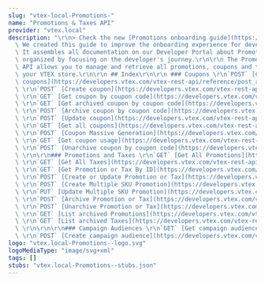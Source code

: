 ```yaml
---
slug: "vtex-local-Promotions-"
name: "Promotions & Taxes API"
provider: "vtex.local"
description: "\r\n> Check the new [Promotions onboarding guide](https://developers.vtex.com/vtex-rest-api/docs/promotions-overview).\
  \ We created this guide to improve the onboarding experience for developers at VTEX.\
  \ It assembles all documentation on our Developer Portal about Promotions and is\
  \ organized by focusing on the developer's journey.\r\n\r\n The Promotions & Taxes\
  \ API allows you to manage and retrieve all promotions, coupons and tax rules from\
  \ your VTEX store.\r\n\r\n ## Index\r\n\r\n ### Coupons \r\n`POST` [Create multiple\
  \ coupons](https://developers.vtex.com/vtex-rest-api/reference/post_api-rnb-pvt-multiple-coupons)\
  \ \r\n`POST` [Create coupon](https://developers.vtex.com/vtex-rest-api/reference/post_api-rnb-pvt-coupon)\
  \ \r\n`GET` [Get coupon by coupon code](https://developers.vtex.com/vtex-rest-api/reference/getbycouponcode)\
  \ \r\n`GET` [Get archived coupon by coupon code](https://developers.vtex.com/vtex-rest-api/reference/getarchivedbycouponcode)\
  \ \r\n`POST` [Archive coupon by coupon code](https://developers.vtex.com/vtex-rest-api/reference/archivebycouponcode)\
  \ \r\n`POST` [Update coupon](https://developers.vtex.com/vtex-rest-api/reference/update)\
  \ \r\n`GET` [Get all coupons](https://developers.vtex.com/vtex-rest-api/reference/getall)\
  \ \r\n`POST` [Coupon Massive Generation](https://developers.vtex.com/vtex-rest-api/reference/massivegeneration)\
  \ \r\n`GET` [Get coupon usage](https://developers.vtex.com/vtex-rest-api/reference/getusage)\
  \ \r\n`POST` [Unarchive coupon by coupon code](https://developers.vtex.com/vtex-rest-api/reference/unarchivebycouponcode)\
  \ \r\n\r\n### Promotions and Taxes \r\n`GET` [Get All Promotions](https://developers.vtex.com/vtex-rest-api/reference/getallbenefits)\
  \ \r\n`GET` [Get All Taxes](https://developers.vtex.com/vtex-rest-api/reference/getalltaxes)\
  \ \r\n`GET` [Get Promotion or Tax By ID](https://developers.vtex.com/vtex-rest-api/reference/getcalculatorconfigurationbyid)\
  \ \r\n`POST` [Create or Update Promotion or Tax](https://developers.vtex.com/vtex-rest-api/reference/createorupdatecalculatorconfiguration)\
  \ \r\n`POST` [Create Multiple SKU Promotion](https://developers.vtex.com/vtex-rest-api/reference/post_api-rnb-pvt-import-calculatorconfiguration)\
  \ \r\n`PUT` [Update Multiple SKU Promotion](https://developers.vtex.com/vtex-rest-api/reference/put_api-rnb-pvt-import-calculatorconfiguration-promotionid)\
  \ \r\n`POST` [Archive Promotion or Tax](https://developers.vtex.com/vtex-rest-api/reference/archivepromotion-1)\
  \ \r\n`POST` [Unarchive Promotion or Tax](https://developers.vtex.com/vtex-rest-api/reference/unarchivepromotion-1)\
  \ \r\n`GET` [List archived Promotions](https://developers.vtex.com/vtex-rest-api/reference/getarchivedpromotions)\
  \ \r\n`GET` [List archived Taxes](https://developers.vtex.com/vtex-rest-api/reference/getarchivedtaxes)\
  \ \r\n\r\n\r\n### Campaign Audiences \r\n`GET` [Get campaign audience configuration](https://developers.vtex.com/vtex-rest-api/reference/getcampaignconfiguration)\
  \ \r\n`POST` [Create campaign audience](https://developers.vtex.com/vtex-rest-api/reference/setcampaignconfiguration)"
logo: "vtex.local-Promotions--logo.svg"
logoMediaType: "image/svg+xml"
tags: []
stubs: "vtex.local-Promotions--stubs.json"
---
```

